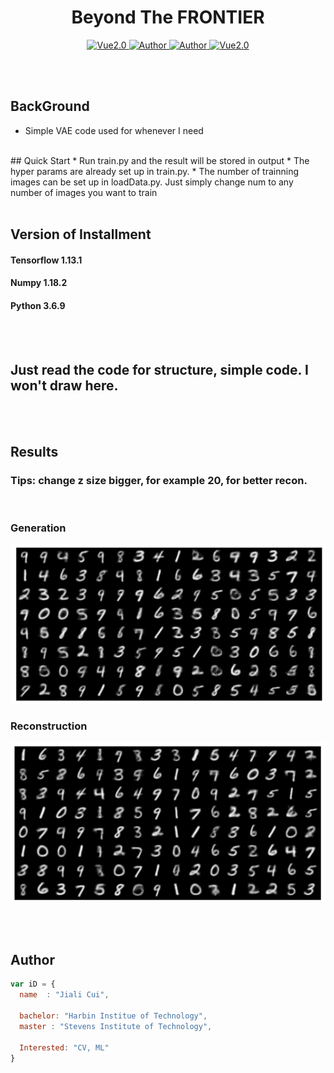 

<h1 align="center">Beyond The FRONTIER</h1>

<p align="center">
    <a href="https://www.tensorflow.org/">
        <img src="https://img.shields.io/badge/Tensorflow-1.13-green" alt="Vue2.0">
    </a>
    <a href="https://github.com/CuiJiali-CV/">
        <img src="https://img.shields.io/badge/Author-JialiCui-blueviolet" alt="Author">
    </a>
    <a href="https://github.com/CuiJiali-CV/">
        <img src="https://img.shields.io/badge/Email-cuijiali961224@gmail.com-blueviolet" alt="Author">
    </a>
    <a href="https://www.stevens.edu/">
        <img src="https://img.shields.io/badge/College-SIT-green" alt="Vue2.0">
    </a>
</p>


<br /><br />
## BackGround

* Simple VAE code used for whenever I need


<br />
## Quick Start
* Run train.py and the result will be stored in output
* The hyper params are already set up in train.py.
* The number of trainning images can be set up in loadData.py. Just simply change num to any number of images you want to train
<br /><br />

## Version of Installment
#### Tensorflow 1.13.1
#### Numpy 1.18.2
#### Python 3.6.9  
<br /><br />
## Just read the code for structure, simple code. I won't draw here.

<br /><br />

## Results
### Tips: change z size bigger, for example 20, for better recon. 

<br />

### Generation
![Image text](https://github.com/CuiJiali-CV/VAE/raw/master/img/Generation.png)

### Reconstruction
![Image text](https://github.com/CuiJiali-CV/VAE/raw/master/img/Reconstruction.png)

<br /><br />
## Author

```javascript
var iD = {
  name  : "Jiali Cui",
  
  bachelor: "Harbin Institue of Technology",
  master : "Stevens Institute of Technology",
  
  Interested: "CV, ML"
}
```
